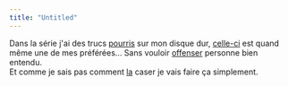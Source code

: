 ```yaml
---
title: "Untitled"
---
```


Dans la série j'ai des trucs [pourris](./tmp/Rat.jpg) sur mon disque dur,
[celle-ci](./tmp/stress.jpg) est quand même une de mes préférées... Sans
vouloir [offenser](./tmp/gare.jpg) personne bien entendu.  
Et comme je sais pas comment [la](./tmp/bebe.gif) caser je vais faire ça
simplement.

